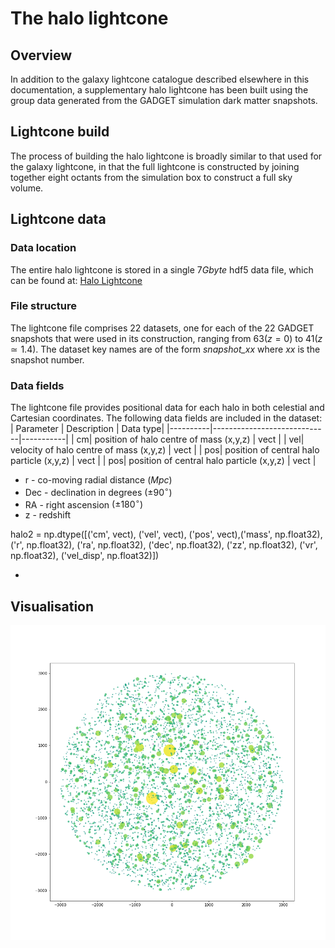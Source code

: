 


# The halo lightcone

## Overview
In addition to the galaxy lightcone catalogue described elsewhere in this documentation, a supplementary halo lightcone has been built using the group data generated from the GADGET simulation  dark matter snapshots.

## Lightcone build
The process of building the halo lightcone is broadly similar to that used for the galaxy lightcone, in that the full lightcone is constructed by joining together eight octants from the simulation box to construct a full sky volume. 

## Lightcone data
### Data location
The entire halo lightcone is stored in a single $7 Gbyte$ hdf5 data file, which can be found at:
[Halo Lightcone](Canonical%20Path%09/cosma6/data/dp004/dc-boot5/Lightcone/Halo_FullSky)

### File structure
The lightcone file comprises 22 datasets, one for each of the 22 GADGET snapshots that were used in its construction, ranging from $63 (z=0)$ to $41 (z\simeq 1.4)$. The dataset key names are of the form *snapshot_xx*  where *xx* is the snapshot number.

### Data fields
The lightcone file provides positional data for each halo in both celestial and Cartesian coordinates.  The following data fields are included in the dataset:
| Parameter |         Description     | Data type|
|----------|-----------------------------|-----------|
| cm| position of halo centre of mass (x,y,z) | vect |
| vel| velocity of halo centre of mass (x,y,z) | vect |
| pos| position of central halo particle (x,y,z) | vect |
| pos| position of central halo particle (x,y,z) | vect |



* r - co-moving radial distance $(Mpc)$
* Dec - declination in degrees $(\pm 90^\circ)$
* RA - right ascension  $(\pm 180^\circ)$
* z - redshift

halo2 = np.dtype([('cm', vect), ('vel', vect), ('pos', vect),('mass', np.float32), ('r', np.float32), ('ra', np.float32), ('dec', np.float32), ('zz', np.float32), ('vr', np.float32), ('vel_disp', np.float32)])

* 
## Visualisation
![enter image description here](https://raw.githubusercontent.com/rajbooth/Lightcone/master/images/Halo_lightcone.png)

<!--stackedit_data:
eyJoaXN0b3J5IjpbMTM0MDk4NjcsLTc3NjA5NTQyMiwxOTI4Nj
UzMjMyXX0=
-->